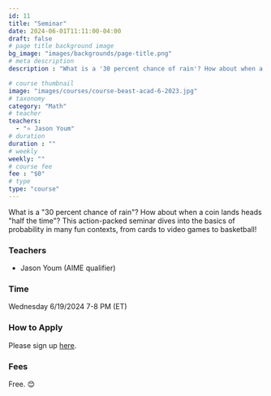 ```yaml
---
id: 11
title: "Seminar"
date: 2024-06-01T11:11:00-04:00
draft: false
# page title background image
bg_image: "images/backgrounds/page-title.png"
# meta description
description : "What is a '30 percent chance of rain'? How about when a coin lands heads 'half the time'? This action-packed seminar dives into the basics of probability in many fun contexts, from cards to video games to basketball!"

# course thumbnail
image: "images/courses/course-beast-acad-6-2023.jpg"
# taxonomy
category: "Math"
# teacher
teachers:
  - "⭐️ Jason Youm"
# duration
duration : ""
# weekly
weekly: ""
# course fee
fee : "$0"
# type
type: "course"
---
```


What is a "30 percent chance of rain"? How about when a coin lands heads "half the time"? This action-packed seminar dives into the basics of probability in many fun contexts, from cards to video games to basketball!

### Teachers

* Jason Youm (AIME qualifier)

### Time

Wednesday 6/19/2024 7-8 PM (ET)

### How to Apply

Please sign up [here](https://forms.gle/aBzjbyJBFg1CieVC8).

### Fees

Free. 😊

